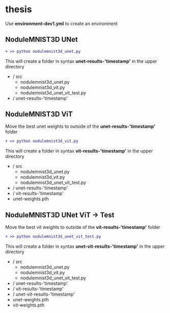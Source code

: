 # thesis

Use **environment-dev1.yml** to create an environment

## NoduleMNIST3D UNet
```diff
+ >> python nodulemnist3d_unet.py
```

This will create a folder in syntax **unet-results-'timestamp'** in the upper directory

- / src
    - nodulemnist3d_unet.py
    - nodulemnist3d_vit.py
    - nodulemnist3d_unet_vit_test.py
- / unet-results-'timestamp'

## NoduleMNIST3D ViT
Move the best unet weights to outside of the **unet-results-'timestamp'** folder

```diff
+ >> python nodulemnist3d_vit.py
```

This will create a folder in syntax **vit-results-'timestamp'** in the upper directory

- / src
    - nodulemnist3d_unet.py
    - nodulemnist3d_vit.py
    - nodulemnist3d_unet_vit_test.py
- / unet-results-'timestamp'
- / vit-results-'timestamp'
- unet-weights.pth

## NoduleMNIST3D UNet ViT -> Test
Move the best vit weights to outside of the **vit-results-'timestamp'** folder

```diff
+ >> python nodulemnist3d_unet_vit_test.py
```

This will create a folder in syntax **unet-vit-results-'timestamp'** in the upper directory

- / src
    - nodulemnist3d_unet.py
    - nodulemnist3d_vit.py
    - nodulemnist3d_unet_vit_test.py
- / unet-results-'timestamp'
- / vit-results-'timestamp'
- / unet-vit-results-'timestamp'
- unet-weights.pth
- vit-weights.pth